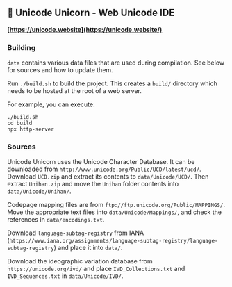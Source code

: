 ## 🦄 Unicode Unicorn - Web Unicode IDE

**[https://unicode.website](https://unicode.website/)**

### Building

`data` contains various data files that are used during compilation. See below for sources and how to update them.

Run `./build.sh` to build the project. This creates a `build/` directory which needs to be hosted at the root of a web server.

For example, you can execute:
```
./build.sh
cd build
npx http-server
```

### Sources

Unicode Unicorn uses the Unicode Character Database. It can be downloaded from `http://www.unicode.org/Public/UCD/latest/ucd/`. Download `UCD.zip` and extract its contents to `data/Unicode/UCD/`. Then extract `Unihan.zip` and move the `Unihan` folder contents into `data/Unicode/Unihan/`.

Codepage mapping files are from `ftp://ftp.unicode.org/Public/MAPPINGS/`. Move the appropriate text files into `data/Unicode/Mappings/`, and check the references in `data/encodings.txt`.

Download `language-subtag-registry` from IANA (`https://www.iana.org/assignments/language-subtag-registry/language-subtag-registry`) and place it into `data/`.

Download the ideographic variation database from `https://unicode.org/ivd/` and place `IVD_Collections.txt` and `IVD_Sequences.txt` in `data/Unicode/IVD/`.
